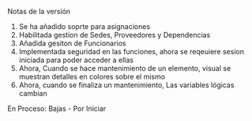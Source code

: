 Notas de la versión
1. Se ha añadido soprte para asignaciones
2. Habilitada gestion de Sedes, Proveedores y Dependencias
3. Añadida gesiton de Funcionarios
4. Implementada seguridad en las funciones, ahora se reqeuiere sesion iniciada para poder acceder a ellas
5. Ahora, Cuando se hace mantenimiento de un elemento, visual se muestran detalles en colores sobre el mismo
6. Ahora, cuando se finaliza un mantenimiento, Las variables lógicas cambian

En Proceso:
Bajas - Por Iniciar
